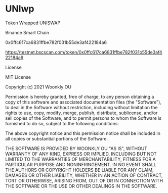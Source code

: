 # UNIwp

Token Wrapped UNISWAP 

Binance Smart Chain 






0x0ffc617ca6831ffbe782f031b55de3af422184a6

https://testnet.bscscan.com/token/0x0ffc617ca6831ffbe782f031b55de3af422184a6



License

MIT License

Copyright (c) 2021 Woonkly OU

Permission is hereby granted, free of charge, to any person obtaining a copy of this software and associated documentation files (the "Software"), to deal in the Software without restriction, including without limitation the rights to use, copy, modify, merge, publish, distribute, sublicense, and/or sell copies of the Software, and to permit persons to whom the Software is furnished to do so, subject to the following conditions:

The above copyright notice and this permission notice shall be included in all copies or substantial portions of the Software.

THE SOFTWARE IS PROVIDED BY WOONKLY OU "AS IS", WITHOUT WARRANTY OF ANY KIND, EXPRESS OR IMPLIED, INCLUDING BUT NOT LIMITED TO THE WARRANTIES OF MERCHANTABILITY, FITNESS FOR A PARTICULAR PURPOSE AND NONINFRINGEMENT. IN NO EVENT SHALL THE AUTHORS OR COPYRIGHT HOLDERS BE LIABLE FOR ANY CLAIM, DAMAGES OR OTHER LIABILITY, WHETHER IN AN ACTION OF CONTRACT, TORT OR OTHERWISE, ARISING FROM, OUT OF OR IN CONNECTION WITH THE SOFTWARE OR THE USE OR OTHER DEALINGS IN THE SOFTWARE.
